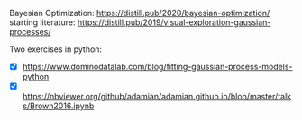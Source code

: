 Bayesian Optimization: https://distill.pub/2020/bayesian-optimization/
starting literature: https://distill.pub/2019/visual-exploration-gaussian-processes/

Two exercises in python: 

* [X] https://www.dominodatalab.com/blog/fitting-gaussian-process-models-python
* [X] https://nbviewer.org/github/adamian/adamian.github.io/blob/master/talks/Brown2016.ipynb
